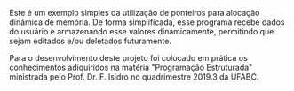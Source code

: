 Este é um exemplo simples da utilização de ponteiros para alocação dinámica de memória. De forma simplificada, esse programa recebe dados do usuário e armazenando esse valores dinamicamente, permitindo que sejam editados e/ou deletados futuramente.

Para o desenvolvimento deste projeto foi colocado em prática os conhecimentos adiquiridos na matéria "Programação Estruturada" ministrada pelo Prof. Dr. F. Isidro no quadrimestre 2019.3 da UFABC. 
 
